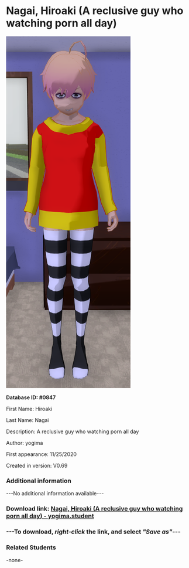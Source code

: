 # Nagai, Hiroaki (A reclusive guy who watching porn all day)

<img src="../../Files/Images/Nagai, Hiroaki (A reclusive guy who watching porn all day).png" title="Nagai, Hiroaki (A reclusive guy who watching porn all day) - yogima">

**Database ID: #0847**

First Name: Hiroaki

Last Name: Nagai

Description: A reclusive guy who watching porn all day

Author: yogima

First appearance: 11/25/2020

Created in version: V0.69

### Additional information

---No additional information available---

### Download link: <a href="https://raw.githubusercontent.com/Arbiter1223/Daigaku-Gurashi-Custom-Students/master/Files/Student%20Files/Nagai%2C%20Hiroaki%20(A%20reclusive%20guy%20who%20watching%20porn%20all%20day)%20-%20yogima.student">Nagai, Hiroaki (A reclusive guy who watching porn all day) - yogima.student</a>

### ---**To download, _right-click_ the link, and select _"Save as"_**---

### Related Students

-none-
